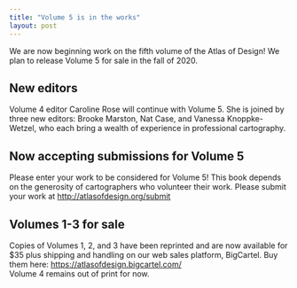 ```yaml
---
title: "Volume 5 is in the works"
layout: post
---
```


We are now beginning work on the fifth volume of the Atlas of Design! We plan to release Volume 5 for sale in the fall of 2020. 

## New editors 
Volume 4 editor Caroline Rose will continue with Volume 5. She is joined by three new editors: Brooke Marston, Nat Case, and Vanessa Knoppke-Wetzel, who each bring a wealth of experience in professional cartography.  


## Now accepting submissions for Volume 5 
Please enter your work to be considered for Volume 5! This book depends on the generosity of cartographers who volunteer their work. Please submit your work at http://atlasofdesign.org/submit 


## Volumes 1-3 for sale 
Copies of Volumes 1, 2, and 3 have been reprinted and are now available for $35 plus shipping and handling on our web sales platform, BigCartel. Buy them here: https://atlasofdesign.bigcartel.com/  
Volume 4 remains out of print for now. 
